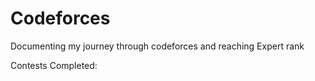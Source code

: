 # Codeforces

Documenting my journey through codeforces and reaching Expert rank

Contests Completed:

